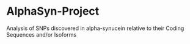 # AlphaSyn-Project
Analysis of SNPs discovered in alpha-synucein relative to their Coding Sequences and/or Isoforms
